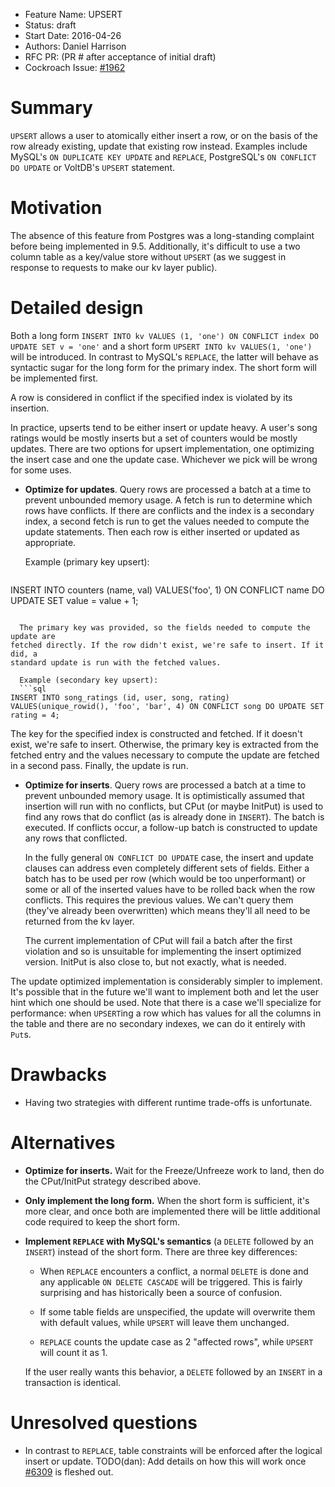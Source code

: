 - Feature Name: UPSERT
- Status: draft
- Start Date: 2016-04-26
- Authors: Daniel Harrison
- RFC PR: (PR # after acceptance of initial draft)
- Cockroach Issue: [#1962](https://github.com/cockroachdb/cockroach/issues/1962)


# Summary

`UPSERT` allows a user to atomically either insert a row, or on the basis of the
row already existing, update that existing row instead. Examples include MySQL's
`ON DUPLICATE KEY UPDATE` and `REPLACE`, PostgreSQL's `ON CONFLICT DO UPDATE` or
VoltDB's `UPSERT` statement.


# Motivation

The absence of this feature from Postgres was a long-standing complaint before
being implemented in 9.5. Additionally, it's difficult to use a two column table
as a key/value store without `UPSERT` (as we suggest in response to requests to
make our kv layer public).


# Detailed design

Both a long form `INSERT INTO kv VALUES (1, 'one') ON CONFLICT index DO UPDATE
SET v = 'one'` and a short form `UPSERT INTO kv VALUES(1, 'one')` will be
introduced. In contrast to MySQL's `REPLACE`, the latter will behave as
syntactic sugar for the long form for the primary index. The short form will be
implemented first.

A row is considered in conflict if the specified index is violated by its
insertion.

In practice, upserts tend to be either insert or update heavy. A user's song
ratings would be mostly inserts but a set of counters would be mostly updates.
There are two options for upsert implementation, one optimizing the insert case
and one the update case. Whichever we pick will be wrong for some uses.

* __Optimize for updates__. Query rows are processed a batch at a time to
prevent unbounded memory usage. A fetch is run to determine which rows have
conflicts. If there are conflicts and the index is a secondary index, a second
fetch is run to get the values needed to compute the update statements. Then
each row is either inserted or updated as appropriate.

  Example (primary key upsert):
  ```sql
INSERT INTO counters (name, val) VALUES('foo', 1) ON CONFLICT name DO UPDATE SET value = value + 1;
```

  The primary key was provided, so the fields needed to compute the update are
fetched directly. If the row didn't exist, we're safe to insert. If it did, a
standard update is run with the fetched values.

  Example (secondary key upsert):
  ```sql
INSERT INTO song_ratings (id, user, song, rating) VALUES(unique_rowid(), 'foo', 'bar', 4) ON CONFLICT song DO UPDATE SET rating = 4;
```

  The key for the specified index is constructed and fetched. If it doesn't
exist, we're safe to insert. Otherwise, the primary key is extracted from the
fetched entry and the values necessary to compute the update are fetched in a
second pass. Finally, the update is run.

* __Optimize for inserts__. Query rows are processed a batch at a time to
prevent unbounded memory usage. It is optimistically assumed that insertion will
run with no conflicts, but CPut (or maybe InitPut) is used to find any rows that
do conflict (as is already done in `INSERT`). The batch is executed. If
conflicts occur, a follow-up batch is constructed to update any rows that
conflicted.

  In the fully general `ON CONFLICT DO UPDATE` case, the insert and update
clauses can address even completely different sets of fields. Either a batch has
to be used per row (which would be too unperformant) or some or all of the
inserted values have to be rolled back when the row conflicts. This requires the
previous values. We can't query them (they've already been overwritten) which
means they'll all need to be returned from the kv layer.

  The current implementation of CPut will fail a batch after the first violation
and so is unsuitable for implementing the insert optimized version. InitPut is
also close to, but not exactly, what is needed.

The update optimized implementation is considerably simpler to implement. It's
possible that in the future we'll want to implement both and let the user hint
which one should be used. Note that there is a case we'll specialize for
performance: when `UPSERT`ing a row which has values for all the columns in
the table and there are no secondary indexes, we can do it entirely with `Put`s.


# Drawbacks

* Having two strategies with different runtime trade-offs is unfortunate.


# Alternatives

* __Optimize for inserts.__ Wait for the Freeze/Unfreeze work to land, then do
the CPut/InitPut strategy described above.

* __Only implement the long form.__ When the short form is sufficient, it's more
clear, and once both are implemented there will be little additional code
required to keep the short form.

* __Implement `REPLACE` with MySQL's semantics__ (a `DELETE` followed by an
`INSERT`) instead of the short form. There are three key differences:

  * When `REPLACE` encounters a conflict, a normal `DELETE` is done and any
applicable `ON DELETE CASCADE` will be triggered. This is fairly surprising and
has historically been a source of confusion. 

  * If some table fields are unspecified, the update will overwrite them with
default values, while `UPSERT` will leave them unchanged.

  * `REPLACE` counts the update case as 2 "affected rows", while `UPSERT` will
count it as 1.

  If the user really wants this behavior, a `DELETE` followed by an `INSERT` in
a transaction is identical.


# Unresolved questions

* In contrast to `REPLACE`, table constraints will be enforced after the logical
insert or update. TODO(dan): Add details on how this will work once
[#6309](https://github.com/cockroachdb/cockroach/pull/6309) is fleshed out.
